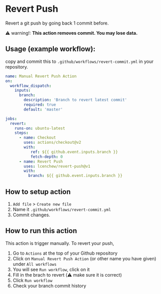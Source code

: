 # Revert Push
Revert a git push by going back 1 commit before.

⚠️ warning!: **This action removes commit. You may lose data.**


## Usage (example workflow):

copy and commit this to `.github/workflows/revert-commit.yml` in your repository.
```yaml
name: Manual Revert Push Action
on: 
  workflow_dispatch:
    inputs:
      branch:
        description: 'Branch to revert latest commit'
        required: true
        default: 'master'

jobs:
  revert:
    runs-on: ubuntu-latest
    steps: 
      - name: Checkout
        uses: actions/checkout@v2
        with:
           ref: ${{ github.event.inputs.branch }}
           fetch-depth: 0 
      - name: Revert Push
        uses: lcenchew/revert-push@v1
        with:
          branch: ${{ github.event.inputs.branch }}
```

## How to setup action

1. `Add file` > `Create new file`  
2. Name it `.github/workflows/revert-commit.yml`
3. Commit changes.

## How to run this action

This action is trigger manually. To revert your push,

1. Go to `Actions` at the top of your Github repository
2. Click on `Manual Revert Push Action` (or other name you have given) under `All workflows`
3. You will see `Run workflow`, click on it
4. Fill in the brach to revert (⚠️ make sure it is correct)
5. Click `Run workflow`
6. Check your branch commit history




